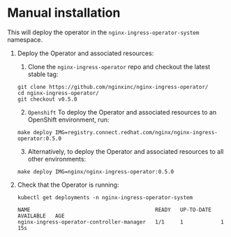 # Manual installation

This will deploy the operator in the `nginx-ingress-operator-system` namespace.


1. Deploy the Operator and associated resources:
   1. Clone the `nginx-ingress-operator` repo and checkout the latest stable tag:
    ```
    git clone https://github.com/nginxinc/nginx-ingress-operator/
    cd nginx-ingress-operator/
    git checkout v0.5.0
    ```

   2. `Openshift` To deploy the Operator and associated resources to an OpenShift environment, run:
    ```
    make deploy IMG=registry.connect.redhat.com/nginx/nginx-ingress-operator:0.5.0
    ```

   3. Alternatively, to deploy the Operator and associated resources to all other environments:
    ```
    make deploy IMG=nginx/nginx-ingress-operator:0.5.0
    ```

2. Check that the Operator is running:
    ```
    kubectl get deployments -n nginx-ingress-operator-system

    NAME                                        READY   UP-TO-DATE   AVAILABLE   AGE
    nginx-ingress-operator-controller-manager   1/1     1            1           15s
    ```
